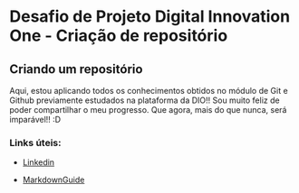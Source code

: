 # Desafio de Projeto Digital Innovation One - Criação de repositório

## Criando um repositório 

Aqui, estou aplicando todos os conhecimentos obtidos no módulo de Git e Github previamente estudados na plataforma da DIO!! 
Sou muito feliz de poder compartilhar o meu progresso. Que agora, mais do que nunca, será imparável!! :D

### Links úteis:

- [Linkedin](https://www.linkedin.com/in/felipe-derozzi-b66698198/)  

- [MarkdownGuide](https://www.markdownguide.org/basic-syntax/)